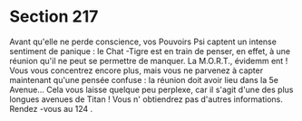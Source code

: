 # Section 217

Avant qu'elle ne perde conscience, vos Pouvoirs Psi  captent un intense sentiment de
panique : le Chat -Tigre est en train de penser, en effet, à une réunion qu'il ne peut se
permettre de manquer. La M.O.R.T., évidemm ent ! Vous vous concentrez encore plus,
mais vous ne parvenez à capter maintenant qu'une pensée confuse : la réunion doit avoir
lieu dans la 5e Avenue... Cela vous laisse quelque peu perplexe, car il s'agit d'une des
plus longues avenues de Titan !
Vous n' obtiendrez pas d'autres informations. Rendez -vous au  124 .